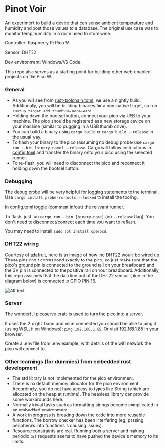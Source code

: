 # Pinot Voir

An experiment to build a device that can sense ambient temperature and humidity and post those values to a database. The original use case was to monitor temp/humidity in a room used to store wine.

Controller: Raspberry Pi Pico W. 

Sensor: DHT22

Dev environment: Windows/VS Code.

This repo also serves as a starting point for building other web-enabled projects on the Pico W.

### General 

* As you will see from [rust-toolchain.toml](/rust-toolchain.toml), we use a nightly build. Additionally, you will be building binaries for a non-native target, so run `rustup target add thumbv6m-none-eabi`.
* Holding down the bootsel button, connect your pico via USB to your machine. The pico should be registered as a new storage device on your machine (similar to plugging in a USB thumb drive).
* You can build a binary using `cargo build` or `cargo build --release` in the usual way.
* To flash your binary to the pico (assuming no debug probe) use `cargo run --bin [binary-name] --release`. Cargo will follow instructions in [config.toml](.cargo/config.toml) and transfer the binary onto your pico using the selected runner.
* To re-flash, you will need to disconnect the pico and reconnect it holding down the bootsel button.

### Debugging

The [debug probe](https://thepihut.com/products/raspberry-pi-debug-probe) will be very helpful for logging statements to the terminal. Use `cargo install probe-rs-tools --locked` to install the tooling.

In [config.toml](.cargo/config.toml) toggle (comment in/out) the relevant runner.

To flash, just run `cargo run --bin [binary-name]` (no `--release` flag). You don't need to disconnect/connect each time you want to reflash.

You may need to install `sudo apt install openocd`.

### DHT22 wiring

Courtesy of [adafruit](https://learn.adafruit.com/dht-humidity-sensing-on-raspberry-pi-with-gdocs-logging/wiring), here is an image of how the DHT22 would be wired up. These pins don't correspond exactly to the pico, so just make sure that the pico's ground pin is connected to the ground rail on your breadboard and the 3V pin is connected to the positive rail on your breadboard. Additionally, this repo assumes that the data line out of the DHT22 sensor (blue in the diagram below) is connected to GPIO PIN 16.

![Alt text](https://cdn-learn.adafruit.com/assets/assets/000/001/861/large1024/raspberry_pi_dht22wiring.gif?1447864317 "DHT22 wiring guide")

### Server

The wonderful [picoserve](https://github.com/sammhicks/picoserve) crate is used to turn the pico into a server. 

It uses the 2.4 ghz band and once connected you should be able to ping it (using WSL, if on Windows): `ping 192.168.1.85`. Or visit [192.168.1.85](http://192.168.1.85) in your browser.

Create a .env file from .env.example, with details of the wifi network the pico will connect to.

### Other learnings (for dummies) from embedded rust development

* The std library is not implemented for the pico environment. 
* There is no default memory allocator for the pico environment. Accordingly, you do not have access to types like String (which are allocated on the heap at runtime). The heapless library can provide some workarounds here.
* Normally trivial tasks such as formatting strings become complicated in an embedded environment.
* A work in progress is breaking down the code into more reusable functions. The borrow checker has been interfering (eg, passing peripherals into functions is causing issues).
* Resource constraints are real. Running both a server and making periodic `GET` requests seems to have pushed the device's memory to its limits.
